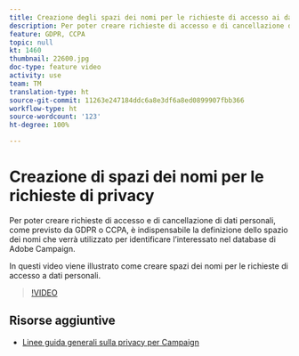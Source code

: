 ```yaml
---
title: Creazione degli spazi dei nomi per le richieste di accesso ai dati personali in Adobe Campaign Standard (ACS)
description: Per poter creare richieste di accesso e di cancellazione di dati personali, come previsto da GDPR o CCPA, è indispensabile la definizione dello spazio dei nomi che verrà utilizzato per identificare l’interessato nel database di Adobe Campaign. In questi video viene illustrato come creare spazi dei nomi per le richieste di accesso a dati personali.
feature: GDPR, CCPA
topic: null
kt: 1460
thumbnail: 22600.jpg
doc-type: feature video
activity: use
team: TM
translation-type: ht
source-git-commit: 11263e247184ddc6a8e3df6a8ed0899907fbb366
workflow-type: ht
source-wordcount: '123'
ht-degree: 100%

---
```



# Creazione di spazi dei nomi per le richieste di privacy

Per poter creare richieste di accesso e di cancellazione di dati personali, come previsto da GDPR o CCPA, è indispensabile la definizione dello spazio dei nomi che verrà utilizzato per identificare l’interessato nel database di Adobe Campaign.

In questi video viene illustrato come creare spazi dei nomi per le richieste di accesso a dati personali.

>[!VIDEO](https://video.tv.adobe.com/v/22600?quality=12&captions=ita)

## Risorse aggiuntive

* [Linee guida generali sulla privacy per Campaign](https://helpx.adobe.com/it/campaign/kb/campaign-privacy-overview.html)
